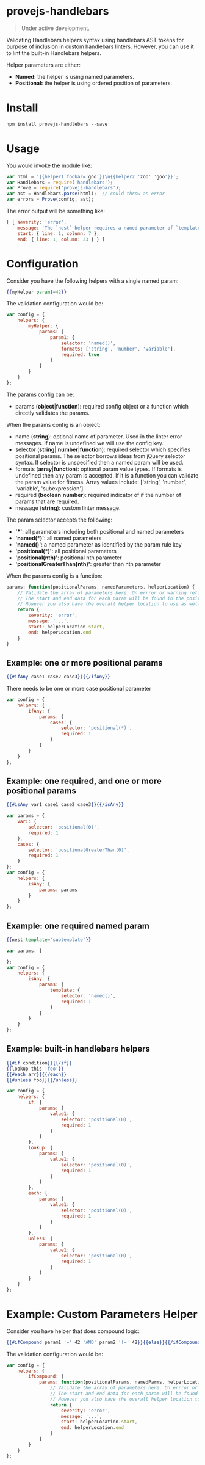 # provejs-handlebars

> Under active development.

Validating Handlebars helpers syntax using handlebars AST tokens for purpose of inclusion in custom handlebars linters. However, you can use it to lint the built-in Handlebars helpers.

Helper parameters are either:
- **Named:** the helper is using named parameters.
- **Positional:** the helper is using ordered position of parameters.

# Install
```js
npm install provejs-handlebars --save
```


# Usage
You would invoke the module like:
```js
var html = '{{helper1 foobar='goo'}}\n{{helper2 'zoo' 'goo'}}';
var Handlebars = require('handlebars');
var Prove = require('provejs-handlebars');
var ast = Handlebars.parse(html);  // could throw an error
var errors = Prove(config, ast);
```
The error output will be something like:
```js
[ { severity: 'error',
    message: 'The `nest` helper requires a named parameter of `template`, but non was found.',
    start: { line: 1, column: 7 },
    end: { line: 1, column: 23 } } ]
```

# Configuration

Consider you have the following helpers with a single named param:
```hbs
{{myHelper param1=42}}
```
The validation configuration would be:
```js
var config = {
	helpers: {
		myHelper: {
			params: {
				param1: {
					selector: 'named()',
					formats: ['string', 'number', 'variable'],
					required: true
				}
			}
		}
	}
};
```

The params config can be:
- params (**object**|**function**): required config object or a function which directly validates the params.

When the params config is an object:

- name (**string**): optional name of parameter. Used in the linter error messages. If name  is undefined we will use the config key.
- selector (**string**| **number**|**function**): required selector which specifies positional params. The selector borrows ideas from jQuery selector syntax. If selector is unspecified then a named param will be used.
- formats (**array**|**function**): optional param value types. If formats is undefined then any param is accepted. If it is a function you can validate the param value for fitness. Array values include: ['string', 'number', 'variable', 'subexpression'].
- required (**boolean**|**number**): required indicator of if the number of params that are required.
- message (**string**): custom linter message.

The param selector accepts the following:
- **'*'**: all parameters including both positional and named parameters
- **'named(*)'**: all named parameters
- **'named()'**: a named parameter as identified by the param rule key
- **'positional(*)'**: all positional parameters
- **'positional(nth)'**: positional nth parameter
- **'positionalGreaterThan(nth)'**: greater than nth parameter

When the params config is a function:

```js
params: function(positionalParams, namedParameters, helperLocation) {
	// Validate the array of parameters here. On errror or warning return something like below.
	// The start and end data for each param will be found in the positionalParms and namedParams nodes.
	// However you also have the overall helper location to use as well.
	return {
		severity: 'error',
		message: '...',
		start: helperLocation.start,
		end: helperLocation.end
	}
}
```


## Example: one or more positional params
```hbs
{{#ifAny case1 case2 case3}}{{/ifAny}}
```
There needs to be one or more case positional parameter
```js
var config = {
	helpers: {
		ifAny: {
			params: {
				cases: {
					selector: 'positional(*)',
					required: 1
				}
			}
		}
	}
};
```
## Example: one required, and one or more positional params
```hbs
{{#isAny var1 case1 case2 case3}}{{/isAny}}
```
```js
var params = {
	var1: {
		selector: 'positional(0)',
		required: 1
	},
	cases: {
		selector: 'positionalGreaterThan(0)',
		required: 1
	}
};
var config = {
	helpers: {
		isAny: {
			params: params
		}
	}
};
```

## Example: one required named param
```hbs
{{nest template='subtemplate'}}
```
```js
var params: {

};
var config = {
	helpers: {
		isAny: {
			params: {
				template: {
					selector: 'named()',
					required: 1
				}
			}
		}
	}
};
```

## Example: built-in handlebars helpers
```hbs
{{#if condition}}{{/if}}
{{lookup this 'foo'}}
{{#each arr}}{{/each}}
{{#unless foo}}{{/unless}}
```
```js
var config = {
	helpers: {
		if: {
			params: {
				value1: {
					selector: 'positional(0)',
					required: 1
				}
			}
		},
		lookup: {
			params: {
				value1: {
					selector: 'positional(0)',
					required: 1
				}
			}
		},
		each: {
			params: {
				value1: {
					selector: 'positional(0)',
					required: 1
				}
			}
		},
		unless: {
			params: {
				value1: {
					selector: 'positional(0)',
					required: 1
				}
			}
		}
	}
};
```

# Example: Custom Parameters Helper

Consider you have helper that does compound logic:
```hbs
{{#ifCompound param1 '=' 42 'AND' param2 '!=' 42}}{{else}}{{/ifCompound}}
```
The validation configuration would be:
```js
var config = {
	helpers: {
		ifCompound: {
			params: function(positionalParams, namedParms, helperLocation) {
				// Validate the array of parameters here. On errror or warning return something like below.
				// The start and end data for each param will be found in the positionalParms and namedParams nodes.
				// However you also have the overall helper location to use as well.
				return {
					severity: 'error',
					message: '...',
					start: helperLocation.start,
					end: helperLocation.end
				}
			}
		}
	}
};
```
